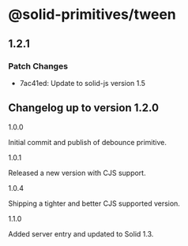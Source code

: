 # @solid-primitives/tween

## 1.2.1

### Patch Changes

- 7ac41ed: Update to solid-js version 1.5

## Changelog up to version 1.2.0

1.0.0

Initial commit and publish of debounce primitive.

1.0.1

Released a new version with CJS support.

1.0.4

Shipping a tighter and better CJS supported version.

1.1.0

Added server entry and updated to Solid 1.3.
